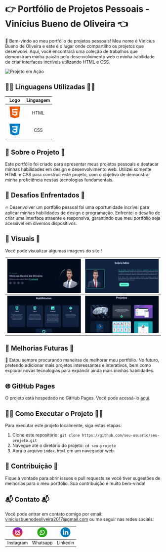 # 👉 Portfólio de Projetos Pessoais - Vinícius Bueno de Oliveira 👈

🚀 Bem-vindo ao meu portfólio de projetos pessoais! Meu nome é Vinícius Bueno de Oliveira e este é o lugar onde compartilho os projetos que desenvolvi. Aqui, você encontrará uma coleção de trabalhos que demonstram minha paixão pelo desenvolvimento web e minha habilidade de criar interfaces incríveis utilizando HTML e CSS.

![Projeto em Ação](./src/img/readme_img/principal.gif) 

## 👨‍💻 Linguagens Utilizadas 👩‍💻

| Logo | Linguagem |
|:---:|:---:|
| ![HTML](./src/img/readme_img/html_icon.png) | HTML |
| ![CSS](./src/img/readme_img/css_icon.png) | CSS |

## 📜 Sobre o Projeto 📜

Este portfólio foi criado para apresentar meus projetos pessoais e destacar minhas habilidades em design e desenvolvimento web. Utilizei somente HTML e CSS para construir este projeto, com o objetivo de demonstrar minha proficiência nessas tecnologias fundamentais.

## 🚧 Desafios Enfrentados 🚧

🔥 Desenvolver um portfólio pessoal foi uma oportunidade incrível para aplicar minhas habilidades de design e programação. Enfrentei o desafio de criar uma interface atraente e responsiva, garantindo que meu portfólio seja acessível em diversos dispositivos.

## 📸 Visuais 📸

Você pode visualizar algumas imagens do site !

| ![Seção 1](./src/img/readme_img/secao_1.png) | ![Seção 2](./src/img/readme_img/secao_2.png) |
|:---:|:---:|
| ![Seção 3](./src/img/readme_img/secao_3.gif) | ![Seção 4](./src/img/readme_img/secao_4.gif) 

## 🌟 Melhorias Futuras 🌟

🔮 Estou sempre procurando maneiras de melhorar meu portfólio. No futuro, pretendo adicionar mais projetos interessantes e interativos, bem como explorar novas tecnologias para expandir ainda mais minhas habilidades.

## 🌐 GitHub Pages

O projeto está hospedado no GitHub Pages. Você pode acessá-lo [aqui](https://vinicius-b-oliveira.github.io/portfolio/).

## 🏃‍♂️ Como Executar o Projeto 🏃‍♀️

Para executar este projeto localmente, siga estas etapas:

1. Clone este repositório: `git clone https://github.com/seu-usuario/seu-projeto.git`
2. Navegue até o diretório do projeto: `cd seu-projeto`
3. Abra o arquivo `index.html` em um navegador web.

## 🤝 Contribuição 🤝

Fique à vontade para abrir issues e pull requests se você tiver sugestões de melhorias para o meu portfólio. Sua contribuição é muito bem-vinda!

## 📬 Contato 📬

Você pode entrar em contato comigo por email: viniciusbuenodeoliveira2017@gmail.com ou me seguir nas redes sociais:

| [![Instagram](./src/img/readme_img/instagram.png)](https://www.instagram.com/vini_bueno/) | [![WhatsApp](./src/img/readme_img/whatsapp.png)](https://wa.me/5547997082903) | [![LinkedIn](./src/img/readme_img/linkedin.png)](https://www.linkedin.com/in/vinicius-bueno-0808a1289) |
|:---:|:---:|:---:|
| Instagram | Whatsapp | Linkedin |
